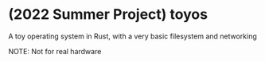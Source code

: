 # (2022 Summer Project) toyos
A toy operating system in Rust, with a very basic filesystem and networking

NOTE: Not for real hardware
